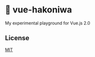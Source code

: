 # :cactus: vue-hakoniwa

My experimental playground for Vue.js 2.0

## License

[MIT](http://opensource.org/licenses/MIT)
